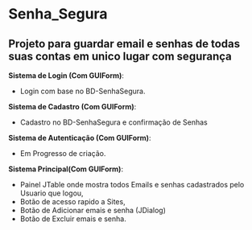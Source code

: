 # Senha_Segura
 ## **Projeto para guardar email e senhas de todas suas contas em unico lugar com segurança**
 
 **Sistema de Login (Com GUIForm)**:</br>
* Login com base no BD-SenhaSegura.
 
 **Sistema de Cadastro (Com GUIForm)**:</br>
* Cadastro no BD-SenhaSegura e confirmação de Senhas
 
 **Sistema de Autenticação (Com GUIForm)**:</br>
  * Em Progresso de criação.

**Sistema Principal(Com GUIForm)**:</br>
* Painel JTable onde mostra todos Emails e senhas cadastrados pelo Usuario que logou,
* Botão de acesso rapido a Sites,
* Botão de Adicionar emais e senha (JDialog)
* Botão de Excluir emais e senha.
